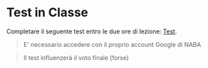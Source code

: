 # Test in Classe

Completare il seguente test entro le due ore di lezione: [Test](https://goo.gl/forms/f71qEbYTb7nodvLr1).

> E' necessario accedere con il proprio account Google di NABA

> Il test influenzerà il voto finale (forse)
